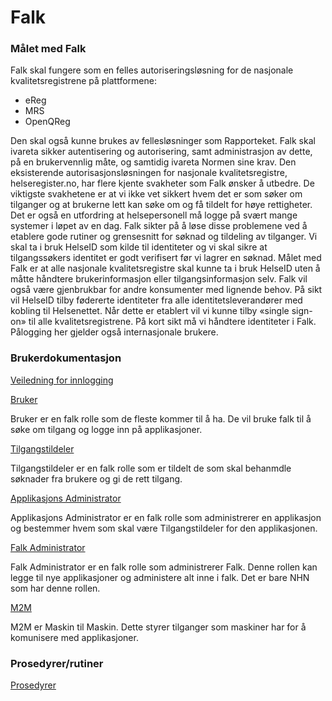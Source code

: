 # Falk

### Målet med Falk
Falk skal fungere som en felles autoriseringsløsning for de nasjonale kvalitetsregistrene på plattformene:
-	eReg
-	MRS 
-	OpenQReg

Den skal også kunne brukes av fellesløsninger som Rapporteket. Falk skal ivareta sikker autentisering og autorisering, samt administrasjon av dette, på en brukervennlig måte, og samtidig ivareta Normen sine krav. Den eksisterende autorisasjonsløsningen for nasjonale kvalitetsregistre, helseregister.no, har flere kjente svakheter som Falk ønsker å utbedre. De viktigste svakhetene er at vi ikke vet sikkert hvem det er som søker om tilganger og at brukerne lett kan søke om og få tildelt for høye rettigheter. Det er også en utfordring at helsepersonell må logge på svært mange systemer i løpet av en dag. Falk sikter på å løse disse problemene ved å etablere gode rutiner og grensesnitt for søknad og tildeling av tilganger. Vi skal ta i bruk HelseID som kilde til identiteter og vi skal sikre at tilgangssøkers identitet er godt verifisert før vi lagrer en søknad. Målet med Falk er at alle nasjonale kvalitetsregistre skal kunne ta i bruk HelseID uten å måtte håndtere brukerinformasjon eller tilgangsinformasjon selv. Falk vil også være gjenbrukbar for andre konsumenter med lignende behov. På sikt vil HelseID tilby fødererte identiteter fra alle identitetsleverandører med kobling til Helsenettet. Når dette er etablert vil vi kunne tilby «single sign-on» til alle kvalitetsregistrene. På kort sikt må vi håndtere identiteter i Falk. Pålogging her gjelder også internasjonale brukere.



### Brukerdokumentasjon

[Veiledning for innlogging](LoggInn.md)

[Bruker](Brukerdokumentsjon-bruker.md)

Bruker er en falk rolle som de fleste kommer til å ha. De vil bruke falk til å søke om tilgang og logge inn på applikasjoner.

[Tilgangstildeler](Brukerdokumentsjon-tilgangstildeler.md)

Tilgangstildeler er en falk rolle som er tildelt de som skal behanmdle søknader fra brukere og gi de rett tilgang.

[Applikasjons Administrator](Brukerdokumentasjon-appliokasjonsadmin.md)

Applikasjons Administrator er en falk rolle som administrerer en applikasjon og bestemmer hvem som skal være Tilgangstildeler for den applikasjonen.

[Falk Administrator](Brukersokumantasjon-falkadmin.md)

Falk Administrator er en falk rolle som administrerer Falk. Denne rollen kan legge til nye applikasjoner og administere alt inne i falk.
Det er bare NHN som har denne rollen.

[M2M](Brukerdokumentasjon-m2m.md)

M2M er Maskin til Maskin. Dette styrer tilganger som maskiner har for å komunisere med applikasjoner.

### Prosedyrer/rutiner 

[Prosedyrer](Prosedyrer.md)



